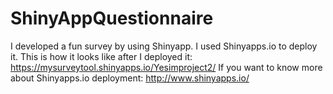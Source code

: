 # ShinyAppQuestionnaire
I developed a fun survey by using Shinyapp. I used Shinyapps.io to deploy it. 
This is how it looks like after I deployed it: https://mysurveytool.shinyapps.io/Yesimproject2/ 
If you want to know more about Shinyapps.io deployment: http://www.shinyapps.io/
